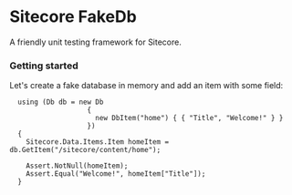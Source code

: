 Sitecore FakeDb
===============

A friendly unit testing framework for Sitecore.

### Getting started
Let's create a fake database in memory and add an item with some field:
      
      using (Db db = new Db
                       {
                         new DbItem("home") { { "Title", "Welcome!" } }
                       })
      {
        Sitecore.Data.Items.Item homeItem = db.GetItem("/sitecore/content/home");

        Assert.NotNull(homeItem);
        Assert.Equal("Welcome!", homeItem["Title"]);
      }
